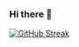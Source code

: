 ### Hi there 👋

<!--
**Dfqii/Dfqii** is a ✨ _special_ ✨ repository because its `README.md` (this file) appears on your GitHub profile.

Here are some ideas to get you started:

- 🔭 I’m currently working on ...
- 🌱 I’m currently learning ...
- 👯 I’m looking to collaborate on ...
- 🤔 I’m looking for help with ...
- 💬 Ask me about ...
- 📫 How to reach me: ...
- 😄 Pronouns: ...
- ⚡ Fun fact: ...


![Anurag's GitHub stats](https://github-readme-stats.vercel.app/api?username=Dfqii&count_private=true&include_all_commits=true)

[![Top Langs](https://github-readme-stats.vercel.app/api/top-langs/?username=Dfqii&layout=compact&count_private=true)](https://github.com/anuraghazra/github-readme-stats)

-->

[![GitHub Streak](https://streak-stats.demolab.com/?user=Dfqii)](https://git.io/streak-stats)

